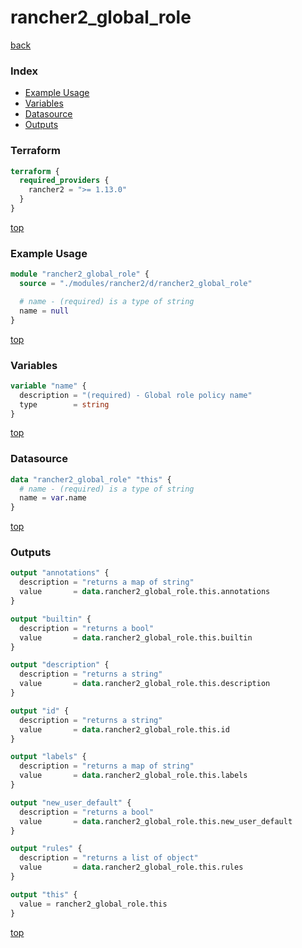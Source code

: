 # rancher2_global_role

[back](../rancher2.md)

### Index

- [Example Usage](#example-usage)
- [Variables](#variables)
- [Datasource](#datasource)
- [Outputs](#outputs)

### Terraform

```terraform
terraform {
  required_providers {
    rancher2 = ">= 1.13.0"
  }
}
```

[top](#index)

### Example Usage

```terraform
module "rancher2_global_role" {
  source = "./modules/rancher2/d/rancher2_global_role"

  # name - (required) is a type of string
  name = null
}
```

[top](#index)

### Variables

```terraform
variable "name" {
  description = "(required) - Global role policy name"
  type        = string
}
```

[top](#index)

### Datasource

```terraform
data "rancher2_global_role" "this" {
  # name - (required) is a type of string
  name = var.name
}
```

[top](#index)

### Outputs

```terraform
output "annotations" {
  description = "returns a map of string"
  value       = data.rancher2_global_role.this.annotations
}

output "builtin" {
  description = "returns a bool"
  value       = data.rancher2_global_role.this.builtin
}

output "description" {
  description = "returns a string"
  value       = data.rancher2_global_role.this.description
}

output "id" {
  description = "returns a string"
  value       = data.rancher2_global_role.this.id
}

output "labels" {
  description = "returns a map of string"
  value       = data.rancher2_global_role.this.labels
}

output "new_user_default" {
  description = "returns a bool"
  value       = data.rancher2_global_role.this.new_user_default
}

output "rules" {
  description = "returns a list of object"
  value       = data.rancher2_global_role.this.rules
}

output "this" {
  value = rancher2_global_role.this
}
```

[top](#index)
